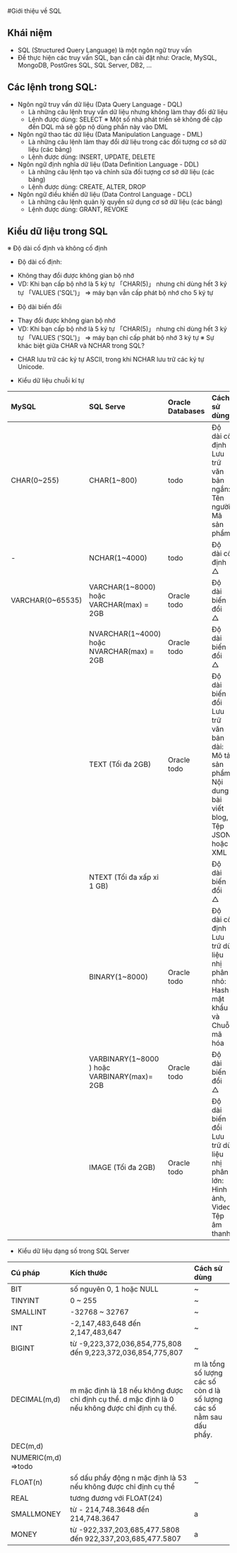 #Giới thiệu về SQL

## Khái niệm
- SQL (Structured Query Language) là một ngôn ngữ truy vấn
- Để thực hiện các truy vấn SQL, bạn cần cài đặt như: Oracle, MySQL, MongoDB, PostGres SQL, SQL Server, DB2, …
## Các lệnh trong SQL:
- Ngôn ngữ truy vấn dữ liệu (Data Query Language - DQL)
	+ Là những câu lệnh truy vấn dữ liệu nhưng không làm thay đổi dữ liệu
	+ Lệnh được dùng: SELECT
	※ Một số nhà phát triển sẽ không đề cập đến DQL mà sẽ gộp nộ dùng phần này vào DML
- Ngôn ngữ thao tác dữ liệu (Data Manipulation Language - DML)
	+ Là những câu lệnh làm thay đổi dữ liệu trong các đối tượng cơ sở dữ liệu (các bảng)
	+ Lệnh được dùng: INSERT, UPDATE, DELETE
- Ngôn ngữ định nghĩa dữ liệu (Data Definition Language - DDL)
	+ Là những câu lệnh tạo và chỉnh sửa đối tượng cơ sở dữ liệu (các bảng)
	+ Lệnh được dùng: CREATE, ALTER, DROP
- Ngôn ngữ điều khiển dữ liệu (Data Control Language - DCL)
	+ Là những câu lệnh quản lý quyền sử dụng cơ sở dữ liệu (các bảng)
	+ Lệnh được dùng: GRANT, REVOKE
## Kiểu dữ liệu trong SQL
※ Độ dài cố định và không cố định
- Độ dài cố định:
+ Không thay đổi được không gian bộ nhớ
+ VD: Khi bạn cấp bộ nhớ là 5 ký tự 「CHAR(5)」 nhưng chỉ dùng hết 3 ký tự 「VALUES ('SQL')」 => máy bạn vẫn cấp phát bộ nhớ cho 5 ký tự
- Độ dài biến đổi
+ Thay đổi được không gian bộ nhớ
+ VD: Khi bạn cấp bộ nhớ là 5 ký tự 「CHAR(5)」 nhưng chỉ dùng hết 3 ký tự 「VALUES ('SQL')」 => máy bạn chỉ cấp phát bộ nhớ 3 ký tự
※ Sự khác biệt giữa CHAR và NCHAR trong SQL?
- CHAR lưu trữ các ký tự ASCII, trong khi NCHAR lưu trữ các ký tự Unicode.

- Kiểu dữ liệu chuỗi kí tự

|		MySQL		|		SQL Serve		|	Oracle Databases	|			Cách sử dùng			|
|:--------------------------|:--------------|:----------------------|:----------------------------------|
|	CHAR(0~255)		|	CHAR(1~800)			|	todo				|	Độ dài cố định <br> Lưu trữ văn bản ngắn: Tên người, Mã sản phẩm|
|		-			|	NCHAR(1~4000)		|	todo				|	Độ dài cố định <br> △			|
|	VARCHAR(0~65535)|	VARCHAR(1~8000) hoặc <br> VARCHAR(max) = 2GB|	Oracle todo						|	Độ dài biến đổi	<br> △|
|					| NVARCHAR(1~4000) hoặc <br> NVARCHAR(max) = 2GB|	Oracle todo						|	Độ dài biến đổi	<br> △|
|					|	TEXT (Tối đa 2GB)	|			Oracle todo	|	Độ dài biến đổi	<br>Lưu trữ văn bản dài: Mô tả sản phẩm, Nội dung bài viết blog, Tệp JSON hoặc XML|
|					|	NTEXT (Tối đa xấp xỉ 1 GB)|					|	Độ dài biến đổi	<br> △			|
|					|	BINARY(1~8000)		|	Oracle todo			|	Độ dài cố định <br> Lưu trữ dữ liệu nhị phân nhỏ: Hash mật khẩu và Chuỗi mã hóa	|
|					|	VARBINARY(1~8000 ) hoặc <br> VARBINARY(max)= 2GB|	Oracle todo					|	Độ dài biến đổi <br> △	|
|					|	IMAGE (Tối đa 2GB)	|Oracle todo			|	Độ dài biến đổi <br> Lưu trữ dữ liệu nhị phân lớn: Hình ảnh, Video, Tệp âm thanh 	|

- Kiểu dữ liệu dạng số trong SQL Server

|			Cú pháp			|			Kích thước			|			Cách sử dùng			|
|:--------------------------|:------------------------------|:----------------------------------|
|	BIT	|	số nguyên 0, 1 hoặc NULL	|	~	|
|	TINYINT	|	 0 ~ 255	|	~	|
|	SMALLINT	|	-32768 ~ 32767	|	~	|
|	INT	|	-2,147,483,648 đến 2,147,483,647	|	~	|
|	BIGINT	|	từ -9,223,372,036,854,775,808 đến 9,223,372,036,854,775,807	|	~	|
|	DECIMAL(m,d)	|	m mặc định là 18 nếu không được chỉ định cụ thể. d mặc định là 0 nếu không được chỉ định cụ thể. | m là tổng số lượng các số còn d là số lượng các số nằm sau dấu phẩy.
|	DEC(m,d)	|	
|	NUMERIC(m,d) =>todo
|	FLOAT(n)	|	số dấu phẩy động n mặc định là 53 nếu không được chỉ định cụ thể	|	~	|
|	REAL	|	tương đương với FLOAT(24)	|		|
|	SMALLMONEY	|		từ - 214,748.3648 đến 214,748.3647	|	a	|
|	MONEY	|		từ -922,337,203,685,477.5808 đến 922,337,203,685,477.5807	|	a	|